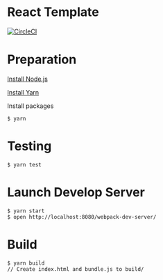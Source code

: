 # React Template

[![CircleCI](https://circleci.com/gh/ababup1192/react-template.svg?style=svg)](https://circleci.com/gh/ababup1192/react-template)

# Preparation

[Install Node.js](https://github.com/hokaccha/nodebrew)

[Install Yarn](https://yarnpkg.com/en/docs/install)

Install packages
```
$ yarn
```

# Testing

```
$ yarn test
```

# Launch Develop Server

```
$ yarn start
$ open http://localhost:8080/webpack-dev-server/
```

# Build
```
$ yarn build
// Create index.html and bundle.js to build/
```